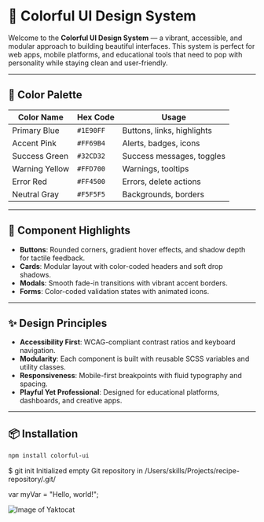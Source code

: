 # 🎨 Colorful UI Design System

Welcome to the **Colorful UI Design System** — a vibrant, accessible, and modular approach to building beautiful interfaces. This system is perfect for web apps, mobile platforms, and educational tools that need to pop with personality while staying clean and user-friendly.

---

## 🌈 Color Palette

| Color Name     | Hex Code   | Usage                     |
|----------------|------------|---------------------------|
| Primary Blue   | `#1E90FF`  | Buttons, links, highlights |
| Accent Pink    | `#FF69B4`  | Alerts, badges, icons      |
| Success Green  | `#32CD32`  | Success messages, toggles  |
| Warning Yellow | `#FFD700`  | Warnings, tooltips         |
| Error Red      | `#FF4500`  | Errors, delete actions     |
| Neutral Gray   | `#F5F5F5`  | Backgrounds, borders       |

---

## 🧩 Component Highlights

- **Buttons**: Rounded corners, gradient hover effects, and shadow depth for tactile feedback.
- **Cards**: Modular layout with color-coded headers and soft drop shadows.
- **Modals**: Smooth fade-in transitions with vibrant accent borders.
- **Forms**: Color-coded validation states with animated icons.

---

## ✨ Design Principles

- **Accessibility First**: WCAG-compliant contrast ratios and keyboard navigation.
- **Modularity**: Each component is built with reusable SCSS variables and utility classes.
- **Responsiveness**: Mobile-first breakpoints with fluid typography and spacing.
- **Playful Yet Professional**: Designed for educational platforms, dashboards, and creative apps.

---

## 📦 Installation

```bash
npm install colorful-ui
```

$ git init
Initialized empty Git repository in /Users/skills/Projects/recipe-repository/.git/

var myVar = "Hello, world!";

![Image of Yaktocat](https://octodex.github.com/images/yaktocat.png)


